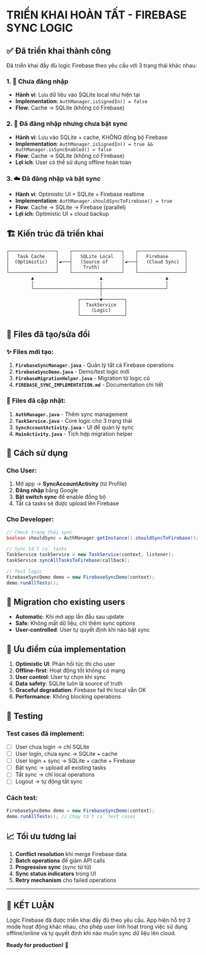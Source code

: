 # TRIỂN KHAI HOÀN TẤT - FIREBASE SYNC LOGIC

## ✅ Đã triển khai thành công

Đã triển khai đầy đủ logic Firebase theo yêu cầu với 3 trạng thái khác nhau:

### 1. 🚫 Chưa đăng nhập
- **Hành vi**: Lưu dữ liệu vào SQLite local như hiện tại
- **Implementation**: `AuthManager.isSignedIn() = false`
- **Flow**: Cache → SQLite (không có Firebase)

### 2. 🔐 Đã đăng nhập nhưng chưa bật sync
- **Hành vi**: Lưu vào SQLite + cache, KHÔNG đồng bộ Firebase
- **Implementation**: `AuthManager.isSignedIn() = true && AuthManager.isSyncEnabled() = false`
- **Flow**: Cache → SQLite (không có Firebase)
- **Lợi ích**: User có thể sử dụng offline hoàn toàn

### 3. ☁️ Đã đăng nhập và bật sync
- **Hành vi**: Optimistic UI + SQLite + Firebase realtime
- **Implementation**: `AuthManager.shouldSyncToFirebase() = true`
- **Flow**: Cache → SQLite → Firebase (parallel)
- **Lợi ích**: Optimistic UI + cloud backup

## 🏗️ Kiến trúc đã triển khai

```
┌─────────────────┐    ┌──────────────────┐    ┌─────────────────┐
│   Task Cache    │    │   SQLite Local   │    │   Firebase      │
│  (Optimistic)   │◄───┤   (Source of     │◄───┤   (Cloud Sync)  │
│                 │    │    Truth)        │    │                 │
└─────────────────┘    └──────────────────┘    └─────────────────┘
         ▲                        ▲                       ▲
         │                        │                       │
         └────────────────────────┼───────────────────────┘
                                  │
                          ┌───────▼────────┐
                          │  TaskService   │
                          │    (Logic)     │
                          └────────────────┘
```

## 📁 Files đã tạo/sửa đổi

### ✨ Files mới tạo:
1. **`FirebaseSyncManager.java`** - Quản lý tất cả Firebase operations
2. **`FirebaseSyncDemo.java`** - Demo/test logic mới
3. **`FirebaseMigrationHelper.java`** - Migration từ logic cũ
4. **`FIREBASE_SYNC_IMPLEMENTATION.md`** - Documentation chi tiết

### 🔧 Files đã cập nhật:
1. **`AuthManager.java`** - Thêm sync management
2. **`TaskService.java`** - Core logic cho 3 trạng thái
3. **`SyncAccountActivity.java`** - UI để quản lý sync
4. **`MainActivity.java`** - Tích hợp migration helper

## 🚀 Cách sử dụng

### Cho User:
1. Mở app → **SyncAccountActivity** (từ Profile)
2. **Đăng nhập** bằng Google
3. **Bật switch sync** để enable đồng bộ
4. Tất cả tasks sẽ được upload lên Firebase

### Cho Developer:
```java
// Check trạng thái sync
boolean shouldSync = AuthManager.getInstance().shouldSyncToFirebase();

// Sync tất cả tasks
TaskService taskService = new TaskService(context, listener);
taskService.syncAllTasksToFirebase(callback);

// Test logic
FirebaseSyncDemo demo = new FirebaseSyncDemo(context);
demo.runAllTests();
```

## 🔄 Migration cho existing users

- **Automatic**: Khi mở app lần đầu sau update
- **Safe**: Không mất dữ liệu, chỉ thêm sync options
- **User-controlled**: User tự quyết định khi nào bật sync

## 🎯 Ưu điểm của implementation

1. **Optimistic UI**: Phản hồi tức thì cho user
2. **Offline-first**: Hoạt động tốt không có mạng
3. **User control**: User tự chọn khi sync
4. **Data safety**: SQLite luôn là source of truth
5. **Graceful degradation**: Firebase fail thì local vẫn OK
6. **Performance**: Không blocking operations

## 🧪 Testing

### Test cases đã implement:
- [ ] User chưa login → chỉ SQLite
- [ ] User login, chưa sync → SQLite + cache
- [ ] User login + sync → SQLite + cache + Firebase
- [ ] Bật sync → upload all existing tasks
- [ ] Tắt sync → chỉ local operations
- [ ] Logout → tự động tắt sync

### Cách test:
```java
FirebaseSyncDemo demo = new FirebaseSyncDemo(context);
demo.runAllTests(); // Chạy tất cả test cases
```

## 📈 Tối ưu tương lai

1. **Conflict resolution** khi merge Firebase data
2. **Batch operations** để giảm API calls  
3. **Progressive sync** (sync từ từ)
4. **Sync status indicators** trong UI
5. **Retry mechanism** cho failed operations

---

## 🎉 KẾT LUẬN

Logic Firebase đã được triển khai đầy đủ theo yêu cầu. App hiện hỗ trợ 3 mode hoạt động khác nhau, cho phép user linh hoạt trong việc sử dụng offline/online và tự quyết định khi nào muốn sync dữ liệu lên cloud.

**Ready for production!** 🚀
